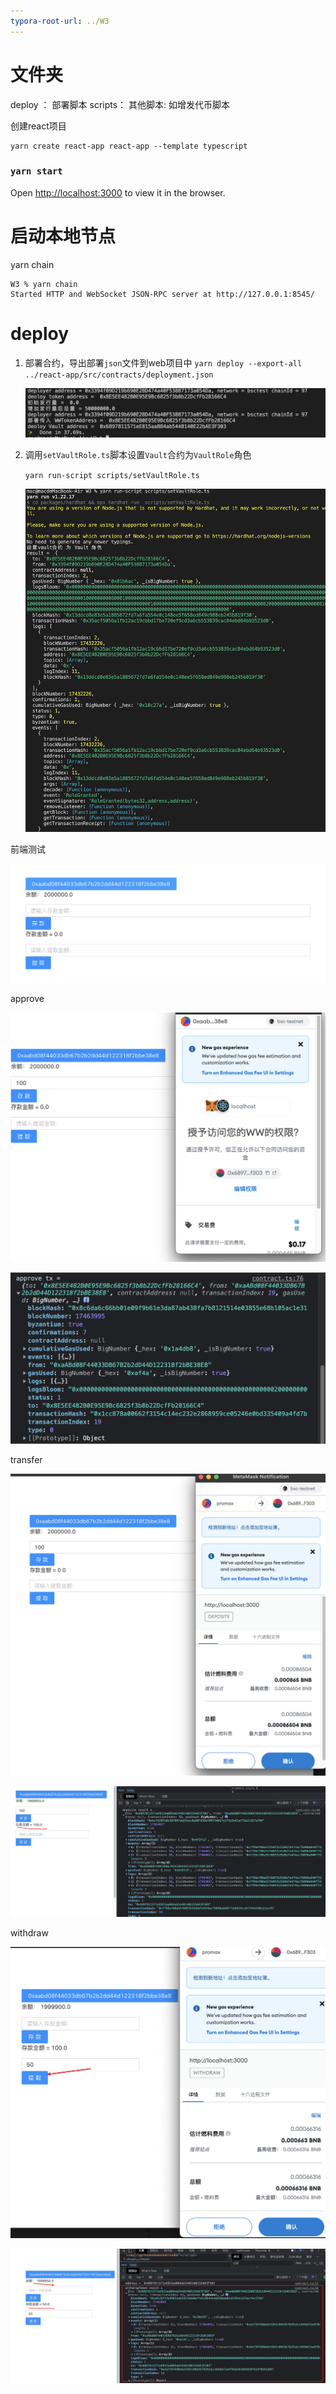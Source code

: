 ```yaml
---
typora-root-url: ../W3
---
```




# 文件夹
deploy ： 部署脚本
scripts： 其他脚本: 如增发代币脚本



创建react项目

```shell
yarn create react-app react-app --template typescript
```

### `yarn start`

 Open [http://localhost:3000](http://localhost:3000/) to view it in the browser.

# 启动本地节点

yarn chain
```shell
W3 % yarn chain
Started HTTP and WebSocket JSON-RPC server at http://127.0.0.1:8545/
```
# deploy
1. 部署合约，导出部署`json`文件到web项目中
   `yarn deploy --export-all ../react-app/src/contracts/deployment.json`

   ![deploy](/img/deploy.png) 

2. 调用`setVaultRole.ts`脚本设置`Vault`合约为`VaultRole`角色

   `yarn run-script scripts/setVaultRole.ts  `

   ![setVaultRole](/img/setVaultRole.png)

前端测试

![1](/img/1.png)

approve

![approve](/img/approve.png)

![approveResult](/img/approveResult.png)

transfer

![transfer](/img/transfer.png)

![transferSuccess](/img/transferSuccess.png)

withdraw

![withdraw](/img/withdraw.png)

![withdrawSucess](/img/withdrawSucess.png)



















